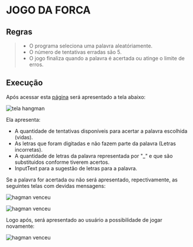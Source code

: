 # **JOGO DA FORCA**

## **Regras**

> - O programa seleciona uma palavra aleatóriamente.
> - O número de tentativas erradas são 5.
> - O jogo finaliza quando a palavra é acertada ou atinge o limite de erros.

## **Execução**

Após acessar esta [página](https://forca.netlify.app/) será apresentado a tela abaixo:

![tela hangman](https://github.com/elveson/image/blob/main/hangman1.png)

Ela apresenta:
- A quantidade de tentativas disponíveis para acertar a palavra escolhida (vidas).
- As letras que foram digitadas e não fazem parte da palavra (Letras incorretas).
- A quantidade de letras da palavra representada por "_" e que são substituidos conforme tiverem acertos.
- InputText para a sugestão de letras para a palavra.

Se a palavra for acertada ou não será apresentado, repectivamente, as seguintes telas com devidas mensagens:

![hagman venceu](https://github.com/elveson/image/blob/main/hangman2.png)

![hagman venceu](https://github.com/elveson/image/blob/main/hangman3.png)

Logo após, será apresentado ao usuário a possibilidade de jogar novamente:

![hagman venceu](https://github.com/elveson/image/blob/main/hangman4.png)
